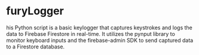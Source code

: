 # furyLogger
his Python script is a basic keylogger that captures keystrokes and logs the data to Firebase Firestore in real-time. It utilizes the pynput library to monitor keyboard inputs and the firebase-admin SDK to send captured data to a Firestore database.
